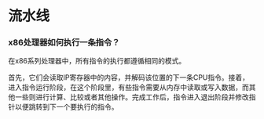 # 流水线

### x86处理器如何执行一条指令？

在x86系列处理器中，所有指令的执行都遵循相同的模式。

首先，它们会读取IP寄存器中的内容，并解码该位置的下一条CPU指令。接着，进入指令运行阶段，在这个阶段里，有些指令需要从内存中读取或写入数据，而其他一些则进行计算、比较或者其他操作。完成工作后，指令进入退出阶段并修改指针以便跳转到下一个要执行的指令。

